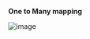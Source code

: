 **One to Many mapping**

![image](https://github.com/DevShivmohan/spring-boot-mysql-jpa-mapping-demo/assets/72655528/665ce671-7571-47da-8dc4-1f51c332fc07)
